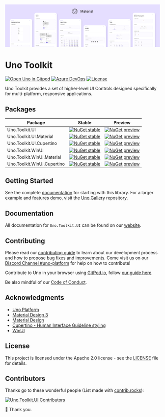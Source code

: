 <p align="center">
  <img src="doc/assets/material-toolkit-design-system.png">
</p>

# Uno Toolkit

[![Open Uno in Gitpod](https://gitpod.io/button/open-in-gitpod.svg)](https://gitpod.io/#https://github.com/unoplatform/uno.toolkit.ui) 
[![Azure DevOps](https://uno-platform.visualstudio.com/Uno%20Platform/_apis/build/status/Uno%20Platform/Uno.WindowsCommunityToolkit%20-%20CI?branchName=unorel%2F7.1)](https://uno-platform.visualstudio.com/Uno%20Platform/_build/latest?definitionId=14&branchName=unorel%2F7.1)
[![License](https://img.shields.io/badge/License-Apache%202.0-blue.svg)](LICENSE)

Uno Toolkit provides a set of higher-level UI Controls designed specifically for multi-platform, responsive applications.

## Packages
Package|Stable|Preview
-|-|-
Uno.Toolkit.UI|[![NuGet stable](https://img.shields.io/nuget/v/Uno.Toolkit.UI?label=stable)](https://www.nuget.org/packages/Uno.Toolkit.UI)|[![NuGet preview](https://img.shields.io/nuget/vpre/Uno.Toolkit.UI?label=preview)](https://www.nuget.org/packages/Uno.Toolkit.UI)
Uno.Toolkit.UI.Material|[![NuGet stable](https://img.shields.io/nuget/v/Uno.Toolkit.UI.Material?label=stable)](https://www.nuget.org/packages/Uno.Toolkit.UI.Material)|[![NuGet preview](https://img.shields.io/nuget/vpre/Uno.Toolkit.UI.Material?label=preview)](https://www.nuget.org/packages/Uno.Toolkit.UI.Material)
Uno.Toolkit.UI.Cupertino|[![NuGet stable](https://img.shields.io/nuget/v/Uno.Toolkit.UI.Cupertino?label=stable)](https://www.nuget.org/packages/Uno.Toolkit.UI.Cupertino)|[![NuGet preview](https://img.shields.io/nuget/vpre/Uno.Toolkit.UI.Cupertino?label=preview)](https://www.nuget.org/packages/Uno.Toolkit.UI.Cupertino)
Uno.Toolkit.WinUI|[![NuGet stable](https://img.shields.io/nuget/v/Uno.Toolkit.WinUI?label=stable)](https://www.nuget.org/packages/Uno.Toolkit.WinUI)|[![NuGet preview](https://img.shields.io/nuget/vpre/Uno.Toolkit.WinUI?label=preview)](https://www.nuget.org/packages/Uno.Toolkit.WinUI)
Uno.Toolkit.WinUI.Material|[![NuGet stable](https://img.shields.io/nuget/v/Uno.Toolkit.WinUI.Material?label=stable)](https://www.nuget.org/packages/Uno.Toolkit.WinUI.Material)|[![NuGet preview](https://img.shields.io/nuget/vpre/Uno.Toolkit.WinUI.Material?label=preview)](https://www.nuget.org/packages/Uno.Toolkit.WinUI.Material)
Uno.Toolkit.WinUI.Cupertino|[![NuGet stable](https://img.shields.io/nuget/v/Uno.Toolkit.WinUI.Cupertino?label=stable)](https://www.nuget.org/packages/Uno.Toolkit.WinUI.Cupertino)|[![NuGet preview](https://img.shields.io/nuget/vpre/Uno.Toolkit.WinUI.Cupertino?label=preview)](https://www.nuget.org/packages/Uno.Toolkit.WinUI.Cupertino)

## Getting Started
See the complete [documentation](#documentation) for starting with this library.
For a larger example and features demo, visit the [Uno Gallery](https://github.com/unoplatform/uno.gallery) repository.

## Documentation
All documentation for `Uno.Toolkit.UI` can be found on our [website](https://platform.uno/docs/articles/external/uno.toolkit.ui/doc/getting-started.html).

## Contributing
Please read our [contributing guide](https://github.com/unoplatform/uno/blob/master/CONTRIBUTING.md) to learn about our development process and how to propose bug fixes and improvements. 
Come visit us on our [Discord Channel #uno-platform](https://discord.gg/eBHZSKG) for help on how to contribute!

Contribute to Uno in your browser using [GitPod.io](https://gitpod.io), follow [our guide here](https://platform.uno/docs/articles/features/working-with-gitpod.html).

Be also mindful of our [Code of Conduct](CODE_OF_CONDUCT.md).

## Acknowledgments
- [Uno Platform](https://platform.uno)
- [Material Design 3](https://m3.material.io/)
- [Material Design](https://material.io/design)
- [Cupertino - Human Interface Guideline styling](https://developer.apple.com/design/human-interface-guidelines)
- [WinUI](https://microsoft.github.io/microsoft-ui-xaml/)

## License
This project is licensed under the Apache 2.0 license - see the [LICENSE](LICENSE) file for details.

## Contributors
Thanks go to these wonderful people (List made with [contrib.rocks](https://contrib.rocks)):

[![Uno.Toolkit.UI Contributors](https://contrib.rocks/image?repo=unoplatform/uno.toolkit.ui)](https://github.com/unoplatform/uno.toolkit.ui/graphs/contributors)

💖 Thank you.
